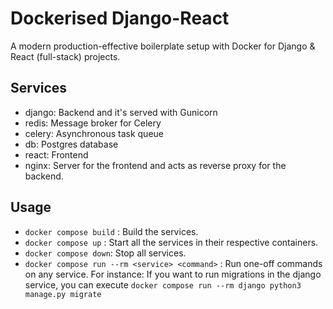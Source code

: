 # Dockerised Django-React

A modern production-effective boilerplate setup with Docker for Django & React (full-stack) projects.

 ## Services
 - django: Backend and it's served with Gunicorn
 - redis: Message broker for Celery
 - celery: Asynchronous task queue
 - db: Postgres database
 - react: Frontend
 - nginx: Server for the frontend and acts as reverse proxy for the backend.

## Usage

 - `docker compose build` : Build the services.
 - `docker compose up` : Start all the services in their respective containers.
 - `docker compose down`: Stop all services.
 - `docker compose run --rm <service> <command>` : Run one-off commands on any service. For instance: If you want to run migrations in the django service, you can execute `docker compose run --rm django python3 manage.py migrate`

